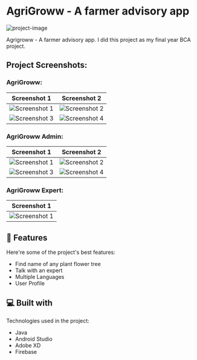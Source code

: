 # AgriGroww - A farmer advisory app

![project-image](https://socialify.git.ci/Debojit-mitra/AgriGroww/image?description=1&descriptionEditable=Agrigroww%20-%20A%20farmer%20advisory%20app&font=Bitter&language=1&name=1&owner=1&pattern=Signal&theme=Auto)

Agrigroww - A farmer advisory app.
I did this project as my final year BCA project.

## Project Screenshots:

### AgriGroww:

| Screenshot 1 | Screenshot 2 |
| --- | --- |
| ![Screenshot 1](https://github.com/Debojit-mitra/AgriGroww/blob/f45b34f9b4c3b69a1637dea67fdfabd9f5735a6d/Images/main/Screenshot_20240105_123810.png?raw=true) | ![Screenshot 2](https://github.com/Debojit-mitra/AgriGroww/blob/master/Images/main/Screenshot_20240105_123908.png?raw=true) |
| ![Screenshot 3](https://github.com/Debojit-mitra/AgriGroww/blob/master/Images/main/Screenshot_20240105_123938.png?raw=true) | ![Screenshot 4](https://github.com/Debojit-mitra/AgriGroww/blob/master/Images/main/Screenshot_20240105_202217.png?raw=true) |

### AgriGroww Admin:

| Screenshot 1 | Screenshot 2 |
| --- | --- |
| ![Screenshot 1](https://github.com/Debojit-mitra/AgriGroww/blob/master/Images/Admin/Screenshot_20240105_125638.png?raw=true) | ![Screenshot 2](https://github.com/Debojit-mitra/AgriGroww/blob/master/Images/Admin/Screenshot_20240105_130118.png?raw=true) |
| ![Screenshot 3](https://github.com/Debojit-mitra/AgriGroww/blob/master/Images/Admin/Screenshot_20240105_130148.png?raw=true) | ![Screenshot 4](https://github.com/Debojit-mitra/AgriGroww/blob/master/Images/Admin/Screenshot_20240105_130224.png?raw=true) |

### AgriGroww Expert:

| Screenshot 1 |
| --- |
| ![Screenshot 1](https://github.com/Debojit-mitra/AgriGroww/blob/master/Images/Expert/Screenshot_20240105_131107.png?raw=true) |

## 🧐 Features

Here're some of the project's best features:

* Find name of any plant flower tree
* Talk with an expert
* Multiple Languages
* User Profile

## 💻 Built with

Technologies used in the project:

* Java
* Android Studio
* Adobe XD
* Firebase

